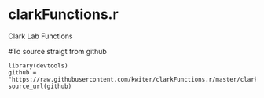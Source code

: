 # clarkFunctions.r
Clark Lab Functions

#To source straigt from github
```
library(devtools)
github = "https://raw.githubusercontent.com/kwiter/clarkFunctions.r/master/clarkFunctions.r"
source_url(github)
```

